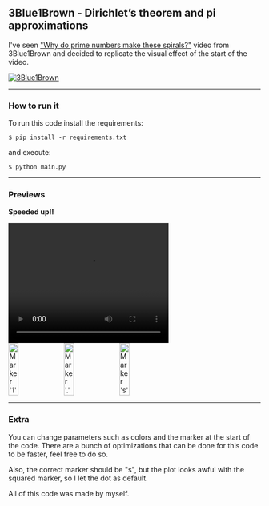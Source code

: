 ## 3Blue1Brown - Dirichlet’s theorem and pi approximations

I've seen ["Why do prime numbers make these spirals?"](https://www.youtube.com/watch?v=EK32jo7i5LQ) video from 3Blue1Brown and decided to replicate the visual effect of the start of the video.

[![ 3Blue1Brown](https://markdown-videos-api.jorgenkh.no/url?url=https%3A%2F%2Fyoutu.be%2FEK32jo7i5LQ%3Fsi%3D9gusOxxDDAAWMS07%26t%3D138)](https://youtu.be/EK32jo7i5LQ?si=9gusOxxDDAAWMS07&t=138)

---

### How to run it

To run this code install the requirements:

```$ pip install -r requirements.txt```

and execute:

```$ python main.py```

---

### Previews

**Speeded up!!**

<video width="320" height="240" controls>
  <source src="media/vid.mp4" type="video/mp4">
</video>

<div style="display: flex;">
    <img src="media/1.png" alt="Marker '1'" style="width: 20%; margin-right: 10px;">
    <img src="media/dot.png" alt="Marker '.'" style="width: 20%; margin-right: 10px;">
    <img src="media/s.png" alt="Marker 's'" style="width: 20%;">
</div>

---

### Extra

You can change parameters such as colors and the marker at the start of the code.
There are a bunch of optimizations that can be done for this code to be faster, feel free to do so.

Also, the correct marker should be "s", but the plot looks awful with the squared marker, so I let the dot as default.

All of this code was made by myself.